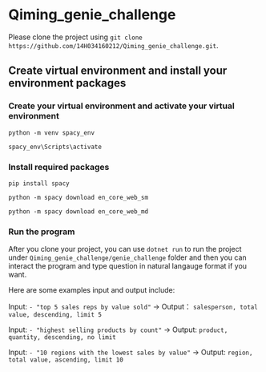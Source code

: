 # Qiming_genie_challenge

Please clone the project using `git clone https://github.com/14H034160212/Qiming_genie_challenge.git`.

## Create virtual environment and install your environment packages
### Create your virtual environment and activate your virtual environment
`python -m venv spacy_env`

`spacy_env\Scripts\activate`


### Install required packages
`pip install spacy`

`python -m spacy download en_core_web_sm`

`python -m spacy download en_core_web_md`

### Run the program
After you clone your project, you can use `dotnet run` to run the project under `Qiming_genie_challenge/genie_challenge` folder and then you can interact the program and type question in natural langauge format if you want.

Here are some examples input and output include:

Input: `- "top 5 sales reps by value sold"` -> Output： `salesperson, total value, descending, limit 5`

Input: `- "highest selling products by count"` -> Output: `product, quantity, descending, no limit`

Input: `- "10 regions with the lowest sales by value"` -> Output: `region, total value, ascending, limit 10`

